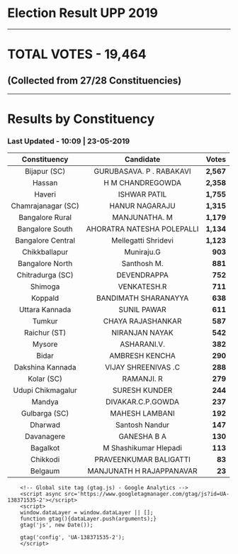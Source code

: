 # Election Result UPP 2019

---
# TOTAL VOTES - 19,464 
## (Collected from 27/28 Constituencies) 


---
# Results by Constituency 

### Last Updated - 10:09 | 23-05-2019 


|   Constituency   |        Candidate         |  Votes  |
|:----------------:|:------------------------:|--------:|
|   Bijapur (SC)   | GURUBASAVA. P . RABAKAVI |**2,567**|
|      Hassan      |     H M CHANDREGOWDA     |**2,358**|
|      Haveri      |       ISHWAR PATIL       |**1,755**|
|Chamrajanagar (SC)|      HANUR NAGARAJU      |**1,315**|
| Bangalore Rural  |      MANJUNATHA. M       |**1,179**|
| Bangalore South  |AHORATRA NATESHA POLEPALLI|**1,134**|
|Bangalore Central |   Mellegatti Shridevi    |**1,123**|
|  Chikkballapur   |        Muniraju.G        |  **903**|
| Bangalore North  |       Santhosh M.        |  **881**|
| Chitradurga (SC) |       DEVENDRAPPA        |  **752**|
|     Shimoga      |       VENKATESH.R        |  **711**|
|     Koppald      |   BANDIMATH SHARANAYYA   |  **638**|
|  Uttara Kannada  |       SUNIL PAWAR        |  **611**|
|      Tumkur      |    CHAYA RAJASHANKAR     |  **587**|
|   Raichur (ST)   |      NIRANJAN NAYAK      |  **542**|
|      Mysore      |       ASHARANI.V.        |  **382**|
|      Bidar       |      AMBRESH KENCHA      |  **290**|
| Dakshina Kannada |   VIJAY SHREENIVAS .C    |  **288**|
|    Kolar (SC)    |        RAMANJI. R        |  **279**|
|Udupi Chikmagalur |      SURESH KUNDER       |  **244**|
|      Mandya      |    DIVAKAR.C.P.GOWDA     |  **237**|
|  Gulbarga (SC)   |      MAHESH LAMBANI      |  **192**|
|     Dharwad      |      Santosh Nandur      |  **147**|
|    Davanagere    |       GANESHA B A        |  **130**|
|     Bagalkot     |  M Shashikumar Hlepadi   |  **113**|
|     Chikkodi     |  PRAVEENKUMAR BALIGATTI  |   **83**|
|     Belgaum      | MANJUNATH H RAJAPPANAVAR |   **23**|



        <!-- Global site tag (gtag.js) - Google Analytics -->
        <script async src='https://www.googletagmanager.com/gtag/js?id=UA-138371535-2'></script>
        <script>
        window.dataLayer = window.dataLayer || [];
        function gtag(){dataLayer.push(arguments);}
        gtag('js', new Date());

        gtag('config', 'UA-138371535-2');
        </script>
        